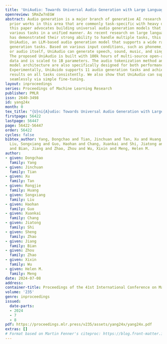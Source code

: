 ```yaml
---
title: 'UniAudio: Towards Universal Audio Generation with Large Language Models'
openreview: SRmZw7nEGW
abstract: Audio generation is a major branch of generative AI research. Compared with
  prior works in this area that are commonly task-specific with heavy domain knowledge,
  this paper advocates building universal audio generation models that can handle
  various tasks in a unified manner. As recent research on large language models (LLMs)
  has demonstrated their strong ability to handle multiple tasks, this work presents
  UniAudio, an LLM-based audio generation model that supports a wide range of audio
  generation tasks. Based on various input conditions, such as phoneme, text description,
  or audio itself, UniAudio can generate speech, sound, music, and singing voice.
  The proposed UniAudio is built with 100k hours of multi-source open-available audio
  data and is scaled to 1B parameters. The audio tokenization method and language
  model architecture are also specifically designed for both performance and efficiency.
  Experimentally, UniAuido supports 11 audio generation tasks and achieves competitive
  results on all tasks consistently. We also show that UniAudio can support new tasks
  seamlessly via simple fine-tuning.
layout: inproceedings
series: Proceedings of Machine Learning Research
publisher: PMLR
issn: 2640-3498
id: yang24x
month: 0
tex_title: "{U}ni{A}udio: Towards Universal Audio Generation with Large Language Models"
firstpage: 56422
lastpage: 56447
page: 56422-56447
order: 56422
cycles: false
bibtex_author: Yang, Dongchao and Tian, Jinchuan and Tan, Xu and Huang, Rongjie and
  Liu, Songxiang and Guo, Haohan and Chang, Xuankai and Shi, Jiatong and Zhao, Sheng
  and Bian, Jiang and Zhao, Zhou and Wu, Xixin and Meng, Helen M.
author:
- given: Dongchao
  family: Yang
- given: Jinchuan
  family: Tian
- given: Xu
  family: Tan
- given: Rongjie
  family: Huang
- given: Songxiang
  family: Liu
- given: Haohan
  family: Guo
- given: Xuankai
  family: Chang
- given: Jiatong
  family: Shi
- given: Sheng
  family: Zhao
- given: Jiang
  family: Bian
- given: Zhou
  family: Zhao
- given: Xixin
  family: Wu
- given: Helen M.
  family: Meng
date: 2024-07-08
address:
container-title: Proceedings of the 41st International Conference on Machine Learning
volume: '235'
genre: inproceedings
issued:
  date-parts:
  - 2024
  - 7
  - 8
pdf: https://proceedings.mlr.press/v235/assets/yang24x/yang24x.pdf
extras: []
# Format based on Martin Fenner's citeproc: https://blog.front-matter.io/posts/citeproc-yaml-for-bibliographies/
---
```

